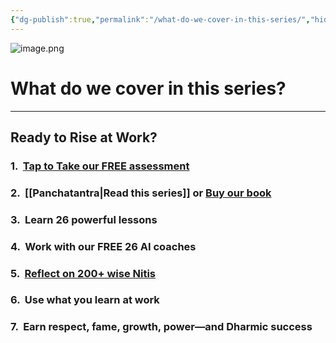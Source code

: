 ```yaml
---
{"dg-publish":true,"permalink":"/what-do-we-cover-in-this-series/","hide":true}
---
```


![image.png](/img/user/image.png)

# What do we cover in this series?

----

## Ready to Rise at Work?

### 1.  [Tap to Take our FREE assessment](https://interactive-ashen.vercel.app/quiz.html)

### 2.  [[Panchatantra\|Read this series]] or [Buy our book](https://www.amazon.in/Panchatantra-code-Become-super-star-ebook/dp/B0FHRPC89C)

### 3.  Learn 26 powerful lessons

### 4.  Work with our FREE 26 AI coaches

### 5.  [Reflect on 200+ wise Nitis](https://www.canva.com/design/DAGXLchwM0w/09g3WTJEP_I8D7D55hNmPQ/view?utm_content=DAGXLchwM0w&utm_campaign=designshare&utm_medium=link2&utm_source=uniquelinks&utlId=h153e319be7)

###  6.  Use what you learn at work

###  7.  Earn respect, fame, growth, power—and Dharmic success
